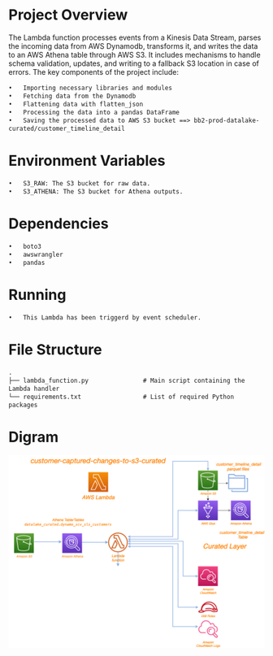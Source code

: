 # Project Overview

The Lambda function processes events from a Kinesis Data Stream, parses the incoming data from AWS Dynamodb, transforms it, and writes the data to an AWS Athena table through AWS S3. It includes mechanisms to handle schema validation, updates, and writing to a fallback S3 location in case of errors. The key components of the project include:

	•	Importing necessary libraries and modules
	•	Fetching data from the Dynamodb
	•	Flattening data with flatten_json 
    •   Processing the data into a pandas DataFrame
	•	Saving the processed data to AWS S3 bucket ==> bb2-prod-datalake-curated/customer_timeline_detail

# Environment Variables

	•	S3_RAW: The S3 bucket for raw data.
	•	S3_ATHENA: The S3 bucket for Athena outputs.

# Dependencies

	•	boto3
	•	awswrangler
	•	pandas

# Running

	•	This Lambda has been triggerd by event scheduler.

# File Structure
    .
    ├── lambda_function.py               # Main script containing the Lambda handler
    └── requirements.txt          		 # List of required Python packages


# Digram

![Alt text](customer_timeline_detail.png)